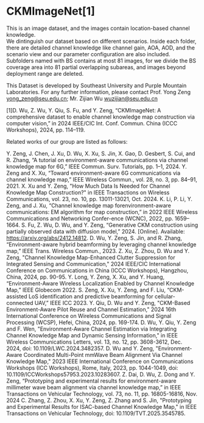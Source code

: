 # CKMImageNet[1]
This is an image dataset, and the images contain location-based channel knowledge.   
We dintinguish our dataset based on different scenarios. Inside each folder, there are detailed channel knowledge like channel gain, AOA, AOD, and the scenario view and our parameter configuration are also included.      
Subfolders named with BS contains at most 81 images, for we divide the BS coverage area into 81 partial overlapping subareas, and images beyond deployment range are deleted.  

This Dataset is developed by Southeast University and Purple Mountain Laboratories. For any further information, please contact Prof. Yong Zeng yong_zeng@seu.edu.cn; Mr. Zijian Wu wuzijian@seu.edu.cn

[1]D. Wu, Z. Wu, Y. Qiu, S. Fu, and Y. Zeng, “CKMImageNet: A comprehensive dataset to enable channel knowledge map construction via computer vision,” in 2024 IEEE/CIC Int. Conf. Commun. China (ICCC Workshops), 2024, pp. 114–119.

Related works of our group are listed as follows:

 Y. Zeng, J. Chen, J. Xu, D. Wu, X. Xu, S. Jin, X. Gao, D. Gesbert, S. Cui, and R. Zhang, “A tutorial on environment-aware communications via channel knowledge map for 6G,” IEEE Commun. Surv. Tutorials, pp. 1–1, 2024.
 Y. Zeng and X. Xu, “Toward environment-aware 6G communications via channel knowledge map,” IEEE Wireless Commun., vol. 28, no. 3, pp. 84–91, 2021.
 X. Xu and Y. Zeng, "How Much Data Is Needed for Channel Knowledge Map Construction?" in IEEE Transactions on Wireless Communications, vol. 23, no. 10, pp. 13011-13021, Oct. 2024.
 K. Li, P. Li, Y. Zeng, and J. Xu, “Channel knowledge map forenvironment-aware communications: EM algorithm for map construction,” in 2022 IEEE Wireless Communications and Networking Confer-ence (WCNC), 2022, pp. 1659–1664.
 S. Fu, Z. Wu, D. Wu, and Y. Zeng, “Generative CKM construction using partially observed data with diffusion model,” 2024. [Online]. Available: https://arxiv.org/abs/2412.14812.
 D. Wu, Y. Zeng, S. Jin, and R. Zhang, “Environment-aware hybrid beamforming by leveraging channel knowledge map,” IEEE Trans. Wireless Commun., 2023.
 Z. Xu, Z. Zhou, D. Wu and Y. Zeng, "Channel Knowledge Map-Enhanced Clutter Suppression for Integrated Sensing and Communication," 2024 IEEE/CIC International Conference on Communications in China (ICCC Workshops), Hangzhou, China, 2024, pp. 90-95.
 Y. Long, Y. Zeng, X. Xu, and Y. Huang, “Environment-Aware Wireless Localization Enabled by Channel Knowledge Map,” IEEE Globecom 2022.
 S. Zeng, X. Xu, Y. Zeng, and F. Liu, “CKM-assisted LoS identification and predictive beamforming for cellular-connected UAV,” IEEE ICC 2023.
 Y. Qiu, D. Wu and Y. Zeng, "CKM-Based Environment-Aware Pilot Reuse and Channel Estimation," 2024 16th International Conference on Wireless Communications and Signal Processing (WCSP), Hefei, China, 2024, pp. 169-174.
 D. Wu, Y. Qiu, Y. Zeng and F. Wen, "Environment-Aware Channel Estimation via Integrating Channel Knowledge Map and Dynamic Sensing Information," in IEEE Wireless Communications Letters, vol. 13, no. 12, pp. 3608-3612, Dec. 2024, doi: 10.1109/LWC.2024.3482357.
 D. Wu and Y. Zeng, "Environment-Aware Coordinated Multi-Point mmWave Beam Alignment Via Channel Knowledge Map," 2023 IEEE International Conference on Communications Workshops (ICC Workshops), Rome, Italy, 2023, pp. 1044-1049, doi: 10.1109/ICCWorkshops57953.2023.10283607.
 Z. Dai, D. Wu, Z. Dong and Y. Zeng, “Prototyping and experimental results for environment-aware millimeter wave beam alignment via channel knowledge map,” in IEEE Transactions on Vehicular Technology, vol. 73, no. 11, pp. 16805-16816, Nov. 2024
 C. Zhang, Z. Zhou, X. Xu, Y. Zeng, Z. Zhang and S. Jin, "Prototyping and Experimental Results for ISAC-based Channel Knowledge Map," in IEEE Transactions on Vehicular Technology, doi: 10.1109/TVT.2025.3545785.
 
